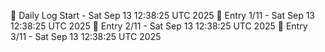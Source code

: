 📅 Daily Log Start - Sat Sep 13 12:38:25 UTC 2025
📌 Entry 1/11 - Sat Sep 13 12:38:25 UTC 2025
📌 Entry 2/11 - Sat Sep 13 12:38:25 UTC 2025
📌 Entry 3/11 - Sat Sep 13 12:38:25 UTC 2025
